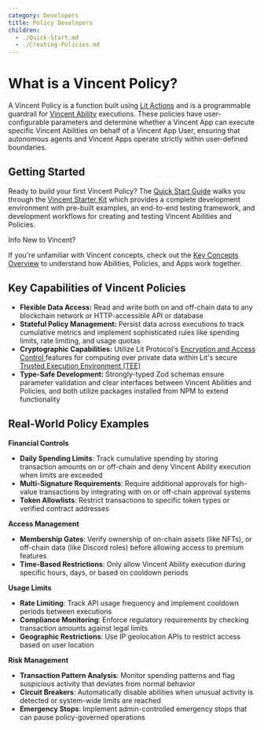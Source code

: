 ```yaml
---
category: Developers
title: Policy Developers
children:
  - ./Quick-Start.md
  - ./Creating-Policies.md
---
```


# What is a Vincent Policy?

A Vincent Policy is a function built using [Lit Actions](https://developer.litprotocol.com/sdk/serverless-signing/overview) and is a programmable guardrail for [Vincent Ability](../Ability-Developers/Getting-Started.md) executions. These policies have user-configurable parameters and determine whether a Vincent App can execute specific Vincent Abilities on behalf of a Vincent App User, ensuring that autonomous agents and Vincent Apps operate strictly within user-defined boundaries.

## Getting Started

Ready to build your first Vincent Policy? The [Quick Start Guide](./Quick-Start.md) walks you through the [Vincent Starter Kit](https://github.com/LIT-Protocol/vincent-starter-kit/tree/main) which provides a complete development environment with pre-built examples, an end-to-end testing framework, and development workflows for creating and testing Vincent Abilities and Policies.

<div class="box info-box">
  <p class="box-title info-box-title">
    <span class="box-icon info-icon">Info</span> New to Vincent?
  </p>
  <p>
    If you're unfamiliar with Vincent concepts, check out the <a href="../../Concepts.md">Key Concepts Overview</a> to understand how Abilities, Policies, and Apps work together.
  </p>
</div>

## Key Capabilities of Vincent Policies

- **Flexible Data Access:** Read and write both on and off-chain data to any blockchain network or HTTP-accessible API or database
- **Stateful Policy Management:** Persist data across executions to track cumulative metrics and implement sophisticated rules like spending limits, rate limiting, and usage quotas
- **Cryptographic Capabilities:** Utilize Lit Protocol's [Encryption and Access Control ](https://developer.litprotocol.com/sdk/access-control/intro) features for computing over private data within Lit's secure [Trusted Execution Environment (TEE)](https://en.wikipedia.org/wiki/Trusted_execution_environment)
- **Type-Safe Development:** Strongly-typed Zod schemas ensure parameter validation and clear interfaces between Vincent Abilities and Policies, and both utilize packages installed from NPM to extend functionality

## Real-World Policy Examples

**Financial Controls**

- **Daily Spending Limits**: Track cumulative spending by storing transaction amounts on or off-chain and deny Vincent Ability execution when limits are exceeded
- **Multi-Signature Requirements**: Require additional approvals for high-value transactions by integrating with on or off-chain approval systems
- **Token Allowlists**: Restrict transactions to specific token types or verified contract addresses

**Access Management**

- **Membership Gates**: Verify ownership of on-chain assets (like NFTs), or off-chain data (like Discord roles) before allowing access to premium features
- **Time-Based Restrictions**: Only allow Vincent Ability execution during specific hours, days, or based on cooldown periods

**Usage Limits**

- **Rate Limiting**: Track API usage frequency and implement cooldown periods between executions
- **Compliance Monitoring**: Enforce regulatory requirements by checking transaction amounts against legal limits
- **Geographic Restrictions**: Use IP geolocation APIs to restrict access based on user location

**Risk Management**

- **Transaction Pattern Analysis**: Monitor spending patterns and flag suspicious activity that deviates from normal behavior
- **Circuit Breakers**: Automatically disable abilities when unusual activity is detected or system-wide limits are reached
- **Emergency Stops**: Implement admin-controlled emergency stops that can pause policy-governed operations
